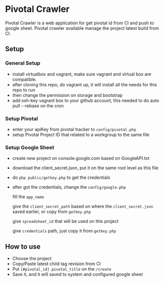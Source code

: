 # Pivotal Crawler

Pivotal Crawler is a web application for get pivotal id from CI and push to google sheet. Pivotal crawler available manage the project latest build from CI.

## Setup
### General Setup
- install virtualbox and vagrant, make sure vagrant and virtual box are compatible.
- after cloning this repo, do vagrant up, it will install all the needs for this repo to run
- then change the permission on storage and bootstrap
- add ssh-key vagrant box to your github account, this needed to do auto pull --rebase on the cron

### Setup Pivotal
- enter your apiKey from pivotal tracker to `config/pivotal.php`
- setup Pivotal Project ID that related to a workgroup to the same file

### Setup Google Sheet
- create new project on console.google.com based on GoogleAPI.txt
- download the client_secret.json, put it on the same root level as this file
- do `php public/getkey.php` to get the credentials
- after got the credentials, change the `config/google.php`

	fill the `app_name`

	give the `client_secret_path` based on where the `client_secret.json` saved earlier, or copy from `getkey.php`

	give `spreadsheet_id` that will be used on this project

	give `credentials` path, just copy it from `getkey.php`

## How to use
- Choose the project
- Copy/Paste latest child tag revision from CI
- Put `[#pivotal_id] pivotal_title` on the `/create`
- Save it, and it will saved to system and configured google sheet
